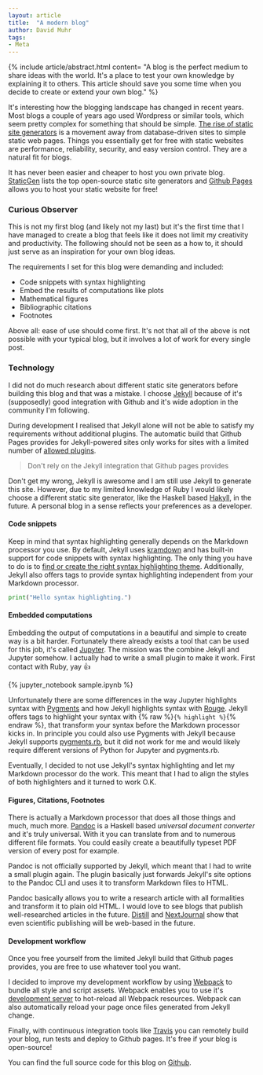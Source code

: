 ```yaml
---
layout: article
title:  "A modern blog"
author: David Muhr
tags:
- Meta
---
```


{% include article/abstract.html content=
"A blog is the perfect medium to share ideas with the world. It's a place to test your own knowledge by explaining it to others. This article should save you some time when you decide to create or extend your own blog."
%}

It's interesting how the blogging landscape has changed in recent years. Most blogs a couple of years ago used Wordpress or similar tools, which seem pretty complex for something that should be simple. [The rise of static site generators](https://www.smashingmagazine.com/2015/11/modern-static-website-generators-next-big-thing/) is a movement away from database-driven sites to simple static web pages. Things you essentially get for free with static websites are performance, reliability, security, and easy version control. They are a natural fit for blogs.

It has never been easier and cheaper to host you own private blog. [StaticGen](https://www.staticgen.com/) lists the top open-source static site generators and [Github Pages](https://pages.github.com/) allows you to host your static website for free!

### Curious Observer
This is not my first blog (and likely not my last) but it's the first time that I have managed to create a blog that feels like it does not limit my creativity and productivity. The following should not be seen as a how to, it should just serve as an inspiration for your own blog ideas.

The requirements I set for this blog were demanding and included:

* Code snippets with syntax highlighting
* Embed the results of computations like plots
* Mathematical figures
* Bibliographic citations
* Footnotes

Above all: ease of use should come first. It's not that all of the above is not possible with your typical blog, but it involves a lot of work for every single post.

### Technology

I did not do much research about different static site generators before building this blog and that was a mistake. I choose [Jekyll](https://jekyllrb.com/) because of it's (supposedly) good integration with Github and it's wide adoption in the community I'm following.

During development I realised that Jekyll alone will not be able to satisfy my requirements without additional plugins. The automatic build that Github Pages provides for Jekyll-powered sites only works for sites with a limited number of [allowed plugins](https://pages.github.com/versions/).

> Don't rely on the Jekyll integration that Github pages provides

Don't get my wrong, Jekyll is awesome and I am still use Jekyll to generate this site. However, due to my limited knowledge of Ruby I would likely choose a different static site generator, like the Haskell based [Hakyll](https://jaspervdj.be/hakyll/), in the future. A personal blog in a sense reflects your preferences as a developer.

#### Code snippets

Keep in mind that syntax highlighting generally depends on the Markdown processor you use. By default, Jekyll uses [kramdown](https://kramdown.gettalong.org/) and has built-in support for code snippets with syntax highlighting. The only thing you have to do is to [find or create the right syntax highlighting theme](https://github.com/richleland/pygments-css). Additionally, Jekyll also offers tags to provide syntax highlighting independent from your Markdown processor.

```python
print("Hello syntax highlighting.")
```

#### Embedded computations

Embedding the output of computations in a beautiful and simple to create way is a bit harder. Fortunately there already exists a tool that can be used for this job, it's called [Jupyter](http://jupyter.org/). The mission was the combine Jekyll and Jupyter somehow. I actually had to write a small plugin to make it work. First contact with Ruby, yay 👍

{% jupyter_notebook sample.ipynb %}

Unfortunately there are some differences in the way Jupyter highlights syntax with [Pygments](http://pygments.org/) and how Jekyll highlights syntax with [Rouge](https://github.com/jneen/rouge). Jekyll offers tags to highlight your syntax with {% raw %}`{% highlight %}`{% endraw %}, that transform your syntax before the Markdown processor kicks in. In principle you could also use Pygments with Jekyll because Jekyll supports [pygments.rb](https://github.com/tmm1/pygments.rb), but it did not work for me and would likely require different versions of Python for Jupyter and pygments.rb.

Eventually, I decided to not use Jekyll's syntax highlighting and let my Markdown processor do the work. This meant that I had to align the styles of both highlighters and it turned to work O.K.

#### Figures, Citations, Footnotes

There is actually a Markdown processor that does all those things and much, much more. [Pandoc](https://pandoc.org/) is a Haskell based *universal document converter* and it's truly universal. With it you can translate from and to numerous different file formats. You could easily create a beautifully typeset PDF version of every post for example.

Pandoc is not officially supported by Jekyll, which meant that I had to write a small plugin again. The plugin basically just forwards Jekyll's site options to the Pandoc CLI and uses it to transform Markdown files to HTML.

Pandoc basically allows you to write a research article with all formalities and transform it to plain old HTML. I would love to see blogs that publish well-researched articles in the future. [Distill](https://distill.pub/) and [NextJournal](https://nextjournal.com/) show that even scientific publishing will be web-based in the future.

#### Development workflow

Once you free yourself from the limited Jekyll build that Github pages provides, you are free to use whatever tool you want.

I decided to improve my development workflow by using [Webpack](https://webpack.github.io/) to bundle all style and script assets. Webpack enables you to use it's [development server](https://github.com/webpack/webpack-dev-server) to hot-reload all Webpack resources. Webpack can also automatically reload your page once files generated from Jekyll change.

Finally, with continuous integration tools like [Travis](https://travis-ci.org/) you can remotely build your blog, run tests and deploy to Github pages. It's free if your blog is open-source!

You can find the full source code for this blog on [Github](https://github.com/davnn/curious.observer).
